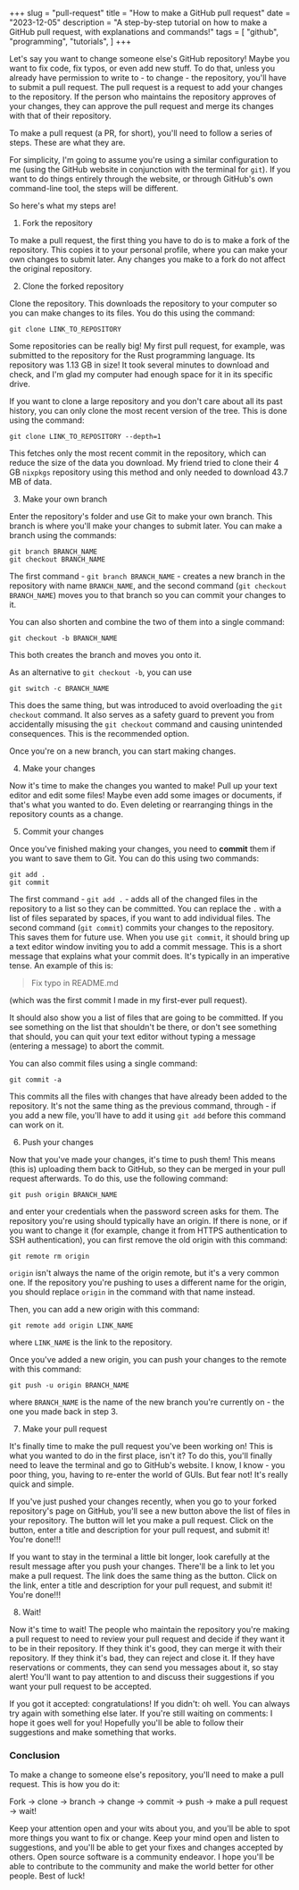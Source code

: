 +++
slug = "pull-request"
title = "How to make a GitHub pull request"
date = "2023-12-05"
description = "A step-by-step tutorial on how to make a GitHub pull request, with explanations and commands!"
tags = [
    "github",
    "programming",
    "tutorials",
]
+++

Let's say you want to change someone else's GitHub repository! Maybe you want to fix code, fix typos, or even add new stuff. To do that, unless you already have permission to write to - to change - the repository, you'll have to submit a pull request. The pull request is a request to add your changes to the repository. If the person who maintains the repository approves of your changes, they can approve the pull request and merge its changes with that of their repository.

To make a pull request (a PR, for short), you'll need to follow a series of steps. These are what they are.

For simplicity, I'm going to assume you're using a similar configuration to me (using the GitHub website in conjunction with the terminal for `git`). If you want to do things entirely through the website, or through GitHub's own command-line tool, the steps will be different.

So here's what my steps are!

1. Fork the repository

To make a pull request, the first thing you have to do is to make a fork of the repository. This copies it to your personal profile, where you can make your own changes to submit later. Any changes you make to a fork do not affect the original repository.

2. Clone the forked repository

Clone the repository. This downloads the repository to your computer so you can make changes to its files. You do this using the command:

`git clone LINK_TO_REPOSITORY`

Some repositories can be really big! My first pull request, for example, was submitted to the repository for the Rust programming language. Its repository was 1.13 GB in size! It took several minutes to download and check, and I'm glad my computer had enough space for it in its specific drive.

If you want to clone a large repository and you don't care about all its past history, you can only clone the most recent version of the tree. This is done using the command:

`git clone LINK_TO_REPOSITORY --depth=1`

This fetches only the most recent commit in the repository, which can reduce the size of the data you download. My friend tried to clone their 4 GB `nixpkgs` repository using this method and only needed to download 43.7 MB of data.

3. Make your own branch

Enter the repository's folder and use Git to make your own branch. This branch is where you'll make your changes to submit later. You can make a branch using the commands:

```
git branch BRANCH_NAME
git checkout BRANCH_NAME
```

The first command - `git branch BRANCH_NAME` - creates a new branch in the repository with name `BRANCH_NAME`, and the second command (`git checkout BRANCH_NAME`) moves you to that branch so you can commit your changes to it.

You can also shorten and combine the two of them into a single command:

`git checkout -b BRANCH_NAME`

This both creates the branch and moves you onto it.

As an alternative to `git checkout -b`, you can use

`git switch -c BRANCH_NAME`

This does the same thing, but was introduced to avoid overloading the `git checkout` command. It also serves as a safety guard to prevent you from accidentally misusing the `git checkout` command and causing unintended consequences. This is the recommended option.

Once you're on a new branch, you can start making changes.

4. Make your changes

Now it's time to make the changes you wanted to make! Pull up your text editor and edit some files! Maybe even add some images or documents, if that's what you wanted to do. Even deleting or rearranging things in the repository counts as a change.

5. Commit your changes

Once you've finished making your changes, you need to **commit** them if you want to save them to Git. You can do this using two commands:

```
git add .
git commit
```

The first command - `git add .` - adds all of the changed files in the repository to a list so they can be committed. You can replace the `.` with a list of files separated by spaces, if you want to add individual files. The second command (`git commit`) commits your changes to the repository. This saves them for future use. When you use `git commit`, it should bring up a text editor window inviting you to add a commit message. This is a short message that explains what your commit does. It's typically in an imperative tense. An example of this is:

> Fix typo in README.md

(which was the first commit I made in my first-ever pull request).

It should also show you a list of files that are going to be committed. If you see something on the list that shouldn't be there, or don't see something that should, you can quit your text editor without typing a message (entering a message) to abort the commit.

You can also commit files using a single command:

`git commit -a`

This commits all the files with changes that have already been added to the repository. It's not the same thing as the previous command, through - if you add a new file, you'll have to add it using `git add` before this command can work on it.

6. Push your changes

Now that you've made your changes, it's time to push them! This means (this is) uploading them back to GitHub, so they can be merged in your pull request afterwards. To do this, use the following command:

`git push origin BRANCH_NAME`

and enter your credentials when the password screen asks for them. The repository you're using should typically have an origin. If there is none, or if you want to change it (for example, change it from HTTPS authentication to SSH authentication), you can first remove the old origin with this command:

`git remote rm origin`

`origin` isn't always the name of the origin remote, but it's a very common one. If the repository you're pushing to uses a different name for the origin, you should replace `origin` in the command with that name instead.

Then, you can add a new origin with this command:

`git remote add origin LINK_NAME`

where `LINK_NAME` is the link to the repository.

Once you've added a new origin, you can push your changes to the remote with this command:

`git push -u origin BRANCH_NAME`

where `BRANCH_NAME` is the name of the new branch you're currently on - the one you made back in step 3.

7. Make your pull request

It's finally time to make the pull request you've been working on! This is what you wanted to do in the first place, isn't it? To do this, you'll finally need to leave the terminal and go to GitHub's website. I know, I know - you poor thing, you, having to re-enter the world of GUIs. But fear not! It's really quick and simple.

If you've just pushed your changes recently, when you go to your forked repository's page on GitHub, you'll see a new button above the list of files in your repository. The button will let you make a pull request. Click on the button, enter a title and description for your pull request, and submit it! You're done!!!

If you want to stay in the terminal a little bit longer, look carefully at the result message after you push your changes. There'll be a link to let you make a pull request. The link does the same thing as the button. Click on the link, enter a title and description for your pull request, and submit it! You're done!!!

8. Wait!

Now it's time to wait! The people who maintain the repository you're making a pull request to need to review your pull request and decide if they want it to be in their repository. If they think it's good, they can merge it with their repository. If they think it's bad, they can reject and close it. If they have reservations or comments, they can send you messages about it, so stay alert! You'll want to pay attention to and discuss their suggestions if you want your pull request to be accepted.

If you got it accepted: congratulations!
If you didn't: oh well. You can always try again with something else later.
If you're still waiting on comments: I hope it goes well for you! Hopefully you'll be able to follow their suggestions and make something that works.

### Conclusion

To make a change to someone else's repository, you'll need to make a pull request. This is how you do it:

Fork → clone → branch → change → commit → push → make a pull request → wait!

Keep your attention open and your wits about you, and you'll be able to spot more things you want to fix or change. Keep your mind open and listen to suggestions, and you'll be able to get your fixes and changes accepted by others. Open source software is a community endeavor. I hope you'll be able to contribute to the community and make the world better for other people. Best of luck!
